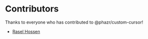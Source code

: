 # Contributors

Thanks to everyone who has contributed to @phazr/custom-cursor!

- [Rasel Hossen](https://github.com/rasel9t6)

<!-- Add more contributors below as needed -->

